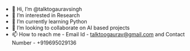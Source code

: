 - 👋 Hi, I’m @talktogauravsingh
- 👀 I’m interested in Research
- 🌱 I’m currently learning Python
- 💞️ I’m looking to collaborate on AI based projects
- 📫 How to reach me - Email Id - talktoogaurav@gmail.com and Contact Number - +919695029136

<!---
talktogauravsingh/talktogauravsingh is a ✨ special ✨ repository because its `README.md` (this file) appears on your GitHub profile.
You can click the Preview link to take a look at your changes.
--->

